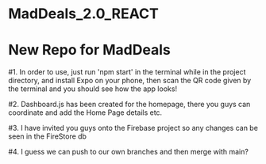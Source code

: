 # MadDeals_2.0_REACT
# New Repo for MadDeals

#1. In order to use, just run 'npm start' in the terminal while in the project directory, and install Expo on your phone, then scan the QR code given by the terminal and you should see how the app looks!

#2. Dashboard.js has been created for the homepage, there you guys can coordinate and add the Home Page details etc.

#3. I have invited you guys onto the Firebase project so any changes can be seen in the FireStore db

#4. I guess we can push to our own branches and then merge with main?

